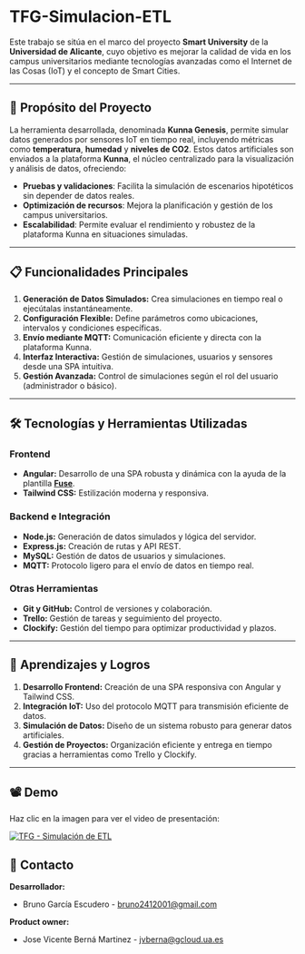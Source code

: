 # TFG-Simulacion-ETL

Este trabajo se sitúa en el marco del proyecto **Smart University** de la **Universidad de Alicante**, cuyo objetivo es mejorar la calidad de vida en los campus universitarios mediante tecnologías avanzadas como el Internet de las Cosas (IoT) y el concepto de Smart Cities.

---

## 🌟 Propósito del Proyecto

La herramienta desarrollada, denominada **Kunna Genesis**, permite simular datos generados por sensores IoT en tiempo real, incluyendo métricas como **temperatura**, **humedad** y **niveles de CO2**. Estos datos artificiales son enviados a la plataforma **Kunna**, el núcleo centralizado para la visualización y análisis de datos, ofreciendo:

- **Pruebas y validaciones**: Facilita la simulación de escenarios hipotéticos sin depender de datos reales.
- **Optimización de recursos**: Mejora la planificación y gestión de los campus universitarios.
- **Escalabilidad**: Permite evaluar el rendimiento y robustez de la plataforma Kunna en situaciones simuladas.

---

## 📋 Funcionalidades Principales

1. **Generación de Datos Simulados:** Crea simulaciones en tiempo real o ejecútalas instantáneamente.
2. **Configuración Flexible:** Define parámetros como ubicaciones, intervalos y condiciones específicas.
3. **Envío mediante MQTT:** Comunicación eficiente y directa con la plataforma Kunna.
4. **Interfaz Interactiva:** Gestión de simulaciones, usuarios y sensores desde una SPA intuitiva.
5. **Gestión Avanzada:** Control de simulaciones según el rol del usuario (administrador o básico).

---

## 🛠️ Tecnologías y Herramientas Utilizadas

### Frontend
- **Angular:** Desarrollo de una SPA robusta y dinámica con la ayuda de la plantilla [**Fuse**](https://angular-material.fusetheme.com/sign-in?redirectURL=%2Fdashboards%2Fproject).
- **Tailwind CSS:** Estilización moderna y responsiva.

### Backend e Integración
- **Node.js:** Generación de datos simulados y lógica del servidor.
- **Express.js:** Creación de rutas y API REST.
- **MySQL:** Gestión de datos de usuarios y simulaciones.
- **MQTT:** Protocolo ligero para el envío de datos en tiempo real.

### Otras Herramientas
- **Git y GitHub:** Control de versiones y colaboración.
- **Trello:** Gestión de tareas y seguimiento del proyecto.
- **Clockify:** Gestión del tiempo para optimizar productividad y plazos.

---

## 🎯 Aprendizajes y Logros

1. **Desarrollo Frontend:** Creación de una SPA responsiva con Angular y Tailwind CSS.
2. **Integración IoT:** Uso del protocolo MQTT para transmisión eficiente de datos.
3. **Simulación de Datos:** Diseño de un sistema robusto para generar datos artificiales.
4. **Gestión de Proyectos:** Organización eficiente y entrega en tiempo gracias a herramientas como Trello y Clockify.

---

## 📽️ Demo
 
Haz clic en la imagen para ver el video de presentación:  

[![TFG - Simulación de ETL](https://img.youtube.com/vi/qVWxAgBl3EU/0.jpg)](https://www.youtube.com/watch?v=qVWxAgBl3EU)

## 📧 Contacto

**Desarrollador:**
- Bruno García Escudero - bruno2412001@gmail.com

**Product owner:**
- Jose Vicente Berná Martinez - jvberna@gcloud.ua.es


